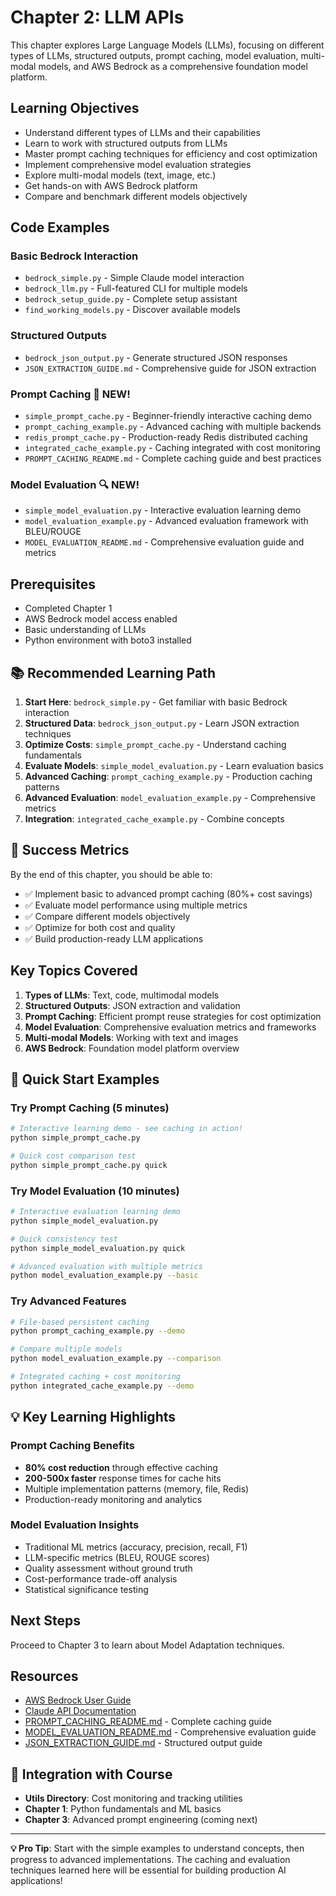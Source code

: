 # Chapter 2: LLM APIs

This chapter explores Large Language Models (LLMs), focusing on different types of LLMs, structured outputs, prompt caching, model evaluation, multi-modal models, and AWS Bedrock as a comprehensive foundation model platform.

## Learning Objectives
- Understand different types of LLMs and their capabilities
- Learn to work with structured outputs from LLMs
- Master prompt caching techniques for efficiency and cost optimization
- Implement comprehensive model evaluation strategies
- Explore multi-modal models (text, image, etc.)
- Get hands-on with AWS Bedrock platform
- Compare and benchmark different models objectively

## Code Examples

### Basic Bedrock Interaction
- `bedrock_simple.py` - Simple Claude model interaction
- `bedrock_llm.py` - Full-featured CLI for multiple models
- `bedrock_setup_guide.py` - Complete setup assistant
- `find_working_models.py` - Discover available models

### Structured Outputs
- `bedrock_json_output.py` - Generate structured JSON responses
- `JSON_EXTRACTION_GUIDE.md` - Comprehensive guide for JSON extraction

### Prompt Caching 🚀 NEW!
- `simple_prompt_cache.py` - Beginner-friendly interactive caching demo
- `prompt_caching_example.py` - Advanced caching with multiple backends
- `redis_prompt_cache.py` - Production-ready Redis distributed caching
- `integrated_cache_example.py` - Caching integrated with cost monitoring
- `PROMPT_CACHING_README.md` - Complete caching guide and best practices

### Model Evaluation 🔍 NEW!
- `simple_model_evaluation.py` - Interactive evaluation learning demo
- `model_evaluation_example.py` - Advanced evaluation framework with BLEU/ROUGE
- `MODEL_EVALUATION_README.md` - Comprehensive evaluation guide and metrics

## Prerequisites
- Completed Chapter 1
- AWS Bedrock model access enabled
- Basic understanding of LLMs
- Python environment with boto3 installed

## 📚 Recommended Learning Path

1. **Start Here**: `bedrock_simple.py` - Get familiar with basic Bedrock interaction
2. **Structured Data**: `bedrock_json_output.py` - Learn JSON extraction techniques
3. **Optimize Costs**: `simple_prompt_cache.py` - Understand caching fundamentals
4. **Evaluate Models**: `simple_model_evaluation.py` - Learn evaluation basics
5. **Advanced Caching**: `prompt_caching_example.py` - Production caching patterns
6. **Advanced Evaluation**: `model_evaluation_example.py` - Comprehensive metrics
7. **Integration**: `integrated_cache_example.py` - Combine concepts

## 🎯 Success Metrics

By the end of this chapter, you should be able to:
- ✅ Implement basic to advanced prompt caching (80%+ cost savings)
- ✅ Evaluate model performance using multiple metrics
- ✅ Compare different models objectively
- ✅ Optimize for both cost and quality
- ✅ Build production-ready LLM applications

## Key Topics Covered
1. **Types of LLMs**: Text, code, multimodal models
2. **Structured Outputs**: JSON extraction and validation
3. **Prompt Caching**: Efficient prompt reuse strategies for cost optimization
4. **Model Evaluation**: Comprehensive evaluation metrics and frameworks
5. **Multi-modal Models**: Working with text and images
6. **AWS Bedrock**: Foundation model platform overview

## 🚀 Quick Start Examples

### Try Prompt Caching (5 minutes)
```bash
# Interactive learning demo - see caching in action!
python simple_prompt_cache.py

# Quick cost comparison test
python simple_prompt_cache.py quick
```

### Try Model Evaluation (10 minutes)
```bash
# Interactive evaluation learning demo
python simple_model_evaluation.py

# Quick consistency test
python simple_model_evaluation.py quick

# Advanced evaluation with multiple metrics
python model_evaluation_example.py --basic
```

### Try Advanced Features
```bash
# File-based persistent caching
python prompt_caching_example.py --demo

# Compare multiple models
python model_evaluation_example.py --comparison

# Integrated caching + cost monitoring
python integrated_cache_example.py --demo
```

## 💡 Key Learning Highlights

### Prompt Caching Benefits
- **80% cost reduction** through effective caching
- **200-500x faster** response times for cache hits
- Multiple implementation patterns (memory, file, Redis)
- Production-ready monitoring and analytics

### Model Evaluation Insights
- Traditional ML metrics (accuracy, precision, recall, F1)
- LLM-specific metrics (BLEU, ROUGE scores)
- Quality assessment without ground truth
- Cost-performance trade-off analysis
- Statistical significance testing

## Next Steps
Proceed to Chapter 3 to learn about Model Adaptation techniques.

## Resources
- [AWS Bedrock User Guide](https://docs.aws.amazon.com/bedrock/)
- [Claude API Documentation](https://docs.anthropic.com/)
- [PROMPT_CACHING_README.md](./PROMPT_CACHING_README.md) - Complete caching guide
- [MODEL_EVALUATION_README.md](./MODEL_EVALUATION_README.md) - Comprehensive evaluation guide
- [JSON_EXTRACTION_GUIDE.md](./JSON_EXTRACTION_GUIDE.md) - Structured output guide

## 🔗 Integration with Course
- **Utils Directory**: Cost monitoring and tracking utilities
- **Chapter 1**: Python fundamentals and ML basics
- **Chapter 3**: Advanced prompt engineering (coming next)

---

**💡 Pro Tip**: Start with the simple examples to understand concepts, then progress to advanced implementations. The caching and evaluation techniques learned here will be essential for building production AI applications!
